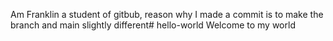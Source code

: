 Am Franklin a student of gitbub, reason why I made a commit is to make the branch and main slightly different# hello-world
Welcome to my world 
